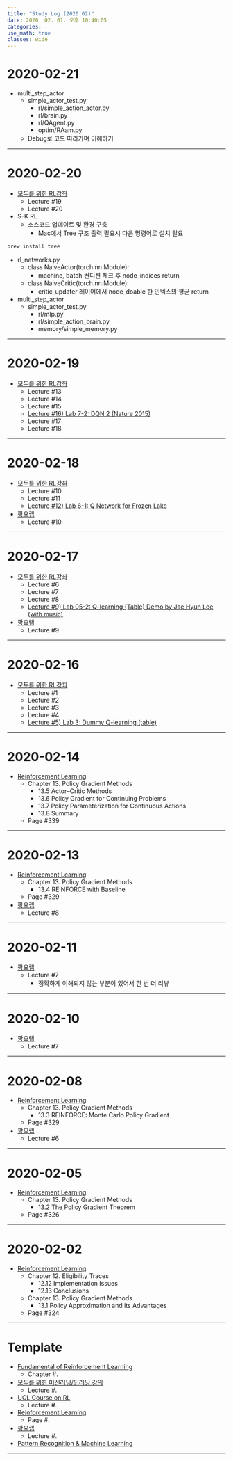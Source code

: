 ```yaml
---
title: "Study Log (2020.02)"
date: 2020. 02. 01. 오후 10:40:05
categories:
use_math: true
classes: wide
---
```


# 2020-02-21
* multi_step_actor
  * simple_actor_test.py
    * rl/simple_action_actor.py
    * rl/brain.py
    * rl/QAgent.py
    * optim/RAam.py
  * Debug로 코드 따라가며 이해하기

---

# 2020-02-20
* [모두를 위한 RL강좌](https://www.youtube.com/playlist?list=PLlMkM4tgfjnKsCWav-Z2F-MMFRx-2gMGG)
  * Lecture #19
  * Lecture #20
* S-K RL
  * 소스코드 업데이트 및 환경 구축
    * Mac에서 Tree 구조 출력 필요시 다음 명령어로 설치 필요
```bash
brew install tree
```

  * rl_networks.py
    * class NaiveActor(torch.nn.Module):
      * machine, batch 컨디션 체크 후 node_indices return
    * class NaiveCritic(torch.nn.Module):
      * critic_updater 레이어에서 node_doable 한 인덱스의 평균 return
* multi_step_actor
  * simple_actor_test.py
    * rl/mlp.py
    * rl/simple_action_brain.py
    * memory/simple_memory.py

---

# 2020-02-19
* [모두를 위한 RL강좌](https://www.youtube.com/playlist?list=PLlMkM4tgfjnKsCWav-Z2F-MMFRx-2gMGG)
  * Lecture #13
  * Lecture #14
  * Lecture #15
  * [Lecture #16) Lab 7-2: DQN 2 (Nature 2015)](https://www.youtube.com/watch?v=ByB49iDMiZE&list=PLlMkM4tgfjnKsCWav-Z2F-MMFRx-2gMGG&index=16)
  * Lecture #17
  * Lecture #18

---

# 2020-02-18
* [모두를 위한 RL강좌](https://www.youtube.com/playlist?list=PLlMkM4tgfjnKsCWav-Z2F-MMFRx-2gMGG)
  * Lecture #10
  * Lecture #11
  * [Lecture #12) Lab 6-1: Q Network for Frozen Lake](https://www.youtube.com/watch?v=Fcmgl8ow2Uc&list=PLlMkM4tgfjnKsCWav-Z2F-MMFRx-2gMGG&index=12)
* [팡요랩](https://www.youtube.com/playlist?list=PLpRS2w0xWHTcTZyyX8LMmtbcMXpd3s4TU)
  * Lecture #10

---

# 2020-02-17
* [모두를 위한 RL강좌](https://www.youtube.com/playlist?list=PLlMkM4tgfjnKsCWav-Z2F-MMFRx-2gMGG)
  * Lecture #6
  * Lecture #7
  * Lecture #8
  * [Lecture #9) Lab 05-2: Q-learning (Table) Demo by Jae Hyun Lee (with music)](https://www.youtube.com/watch?v=B-CZv9WD5eM&list=PLlMkM4tgfjnKsCWav-Z2F-MMFRx-2gMGG&index=10)
* [팡요랩](https://www.youtube.com/playlist?list=PLpRS2w0xWHTcTZyyX8LMmtbcMXpd3s4TU)
  * Lecture #9

---

# 2020-02-16
* [모두를 위한 RL강좌](https://www.youtube.com/playlist?list=PLlMkM4tgfjnKsCWav-Z2F-MMFRx-2gMGG)
  * Lecture #1
  * Lecture #2
  * Lecture #3
  * Lecture #4
  * [Lecture #5) Lab 3: Dummy Q-learning (table)](https://www.youtube.com/watch?v=yOBKtGU6CG0&list=PLlMkM4tgfjnKsCWav-Z2F-MMFRx-2gMGG&index=5)

---

# 2020-02-14
* [Reinforcement Learning](http://incompleteideas.net/book/the-book-2nd.html)
  * Chapter 13. Policy Gradient Methods
    * 13.5 Actor–Critic Methods
    * 13.6 Policy Gradient for Continuing Problems
    * 13.7 Policy Parameterization for Continuous Actions
    * 13.8 Summary
  * Page #339

---

# 2020-02-13
* [Reinforcement Learning](http://incompleteideas.net/book/the-book-2nd.html)
  * Chapter 13. Policy Gradient Methods
    * 13.4 REINFORCE with Baseline
  * Page #329
* [팡요랩](https://www.youtube.com/playlist?list=PLpRS2w0xWHTcTZyyX8LMmtbcMXpd3s4TU)
  * Lecture #8

---

# 2020-02-11
* [팡요랩](https://www.youtube.com/playlist?list=PLpRS2w0xWHTcTZyyX8LMmtbcMXpd3s4TU)
  * Lecture #7
    * 정확하게 이해되지 않는 부분이 있어서 한 번 더 리뷰

---

# 2020-02-10
* [팡요랩](https://www.youtube.com/playlist?list=PLpRS2w0xWHTcTZyyX8LMmtbcMXpd3s4TU)
  * Lecture #7

---

# 2020-02-08
* [Reinforcement Learning](http://incompleteideas.net/book/the-book-2nd.html)
  * Chapter 13. Policy Gradient Methods
    * 13.3 REINFORCE: Monte Carlo Policy Gradient
  * Page #329
* [팡요랩](https://www.youtube.com/playlist?list=PLpRS2w0xWHTcTZyyX8LMmtbcMXpd3s4TU)
  * Lecture #6

---

# 2020-02-05
* [Reinforcement Learning](http://incompleteideas.net/book/the-book-2nd.html)
  * Chapter 13. Policy Gradient Methods
    * 13.2 The Policy Gradient Theorem
  * Page #326

---

# 2020-02-02
* [Reinforcement Learning](http://incompleteideas.net/book/the-book-2nd.html)
  * Chapter 12. Eligibility Traces
    * 12.12 Implementation Issues
    * 12.13 Conclusions
  * Chapter 13. Policy Gradient Methods
    * 13.1 Policy Approximation and its Advantages
  * Page #324

---

# Template
* [Fundamental of Reinforcement Learning](https://dnddnjs.gitbook.io/rl/)
  * Chapter #.
* [모두를 위한 머신러닝/딥러닝 강의](http://hunkim.github.io/ml/)
  * Lecture #.
* [UCL Course on RL](http://www0.cs.ucl.ac.uk/staff/d.silver/web/Teaching.html)
  * Lecture #.
* [Reinforcement Learning](http://incompleteideas.net/book/the-book-2nd.html)
  * Page #.
* [팡요랩](https://www.youtube.com/playlist?list=PLpRS2w0xWHTcTZyyX8LMmtbcMXpd3s4TU)
  * Lecture #.
* [Pattern Recognition & Machine Learning](http://norman3.github.io/prml/)

---
